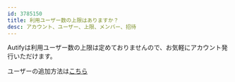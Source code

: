 ```yaml
---
id: 3785150
title: 利用ユーザー数の上限はありますか？
desc: アカウント、ユーザー、上限、メンバー、招待
---
```


Autifyは利用ユーザー数の上限は定めておりませんので、お気軽にアカウント発行いただけます。<br>

ユーザーの追加方法は[こちら](https://intercom.help/autify/ja/articles/3920355-%E7%A2%BA%E8%AA%8D%E5%BE%85%E3%81%A1-%E3%83%A6%E3%83%BC%E3%82%B6%E3%83%BC%E3%81%AE%E8%BF%BD%E5%8A%A0%E3%81%AF%E3%81%A9%E3%81%86%E3%82%84%E3%82%8C%E3%81%B0%E3%81%A7%E3%81%8D%E3%81%BE%E3%81%99%E3%81%8B)